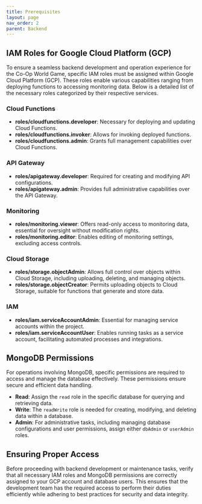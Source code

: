 ```yaml
---
title: Prerequisites
layout: page
nav_order: 2
parent: Backend
---
```


## IAM Roles for Google Cloud Platform (GCP)

To ensure a seamless backend development and operation experience for the Co-Op World Game, specific IAM roles must be assigned within Google Cloud Platform (GCP). These roles enable various capabilities ranging from deploying functions to accessing monitoring data. Below is a detailed list of the necessary roles categorized by their respective services.

### Cloud Functions

- **roles/cloudfunctions.developer**: Necessary for deploying and updating Cloud Functions.
- **roles/cloudfunctions.invoker**: Allows for invoking deployed functions.
- **roles/cloudfunctions.admin**: Grants full management capabilities over Cloud Functions.

### API Gateway

- **roles/apigateway.developer**: Required for creating and modifying API configurations.
- **roles/apigateway.admin**: Provides full administrative capabilities over the API Gateway.

### Monitoring

- **roles/monitoring.viewer**: Offers read-only access to monitoring data, essential for oversight without modification rights.
- **roles/monitoring.editor**: Enables editing of monitoring settings, excluding access controls.

### Cloud Storage

- **roles/storage.objectAdmin**: Allows full control over objects within Cloud Storage, including uploading, deleting, and managing objects.
- **roles/storage.objectCreator**: Permits uploading objects to Cloud Storage, suitable for functions that generate and store data.

### IAM

- **roles/iam.serviceAccountAdmin**: Essential for managing service accounts within the project.
- **roles/iam.serviceAccountUser**: Enables running tasks as a service account, facilitating automated processes and integrations.

## MongoDB Permissions

For operations involving MongoDB, specific permissions are required to access and manage the database effectively. These permissions ensure secure and efficient data handling.

- **Read**: Assign the `read` role in the specific database for querying and retrieving data.
- **Write**: The `readWrite` role is needed for creating, modifying, and deleting data within a database.
- **Admin**: For administrative tasks, including managing database configurations and user permissions, assign either `dbAdmin` or `userAdmin` roles.

## Ensuring Proper Access

Before proceeding with backend development or maintenance tasks, verify that all necessary IAM roles and MongoDB permissions are correctly assigned to your GCP account and database users. This ensures that the development team has the required access to perform their duties efficiently while adhering to best practices for security and data integrity.

